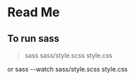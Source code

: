 # Read Me

## To run sass

> sass sass/style.scss style.css

or sass --watch sass/style.scss style.css